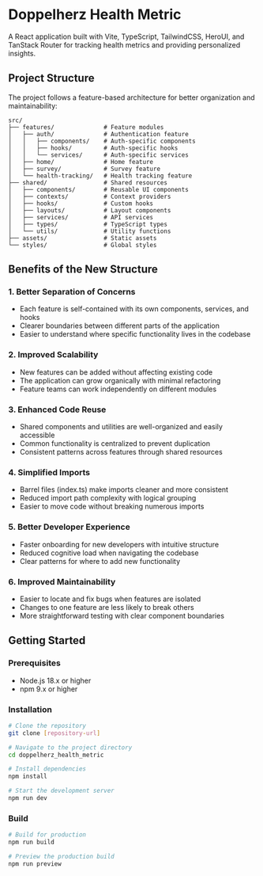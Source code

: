 # Doppelherz Health Metric

A React application built with Vite, TypeScript, TailwindCSS, HeroUI, and TanStack Router for tracking health metrics and providing personalized insights.

## Project Structure

The project follows a feature-based architecture for better organization and maintainability:

```
src/
├── features/              # Feature modules
│   ├── auth/              # Authentication feature
│   │   ├── components/    # Auth-specific components
│   │   ├── hooks/         # Auth-specific hooks
│   │   └── services/      # Auth-specific services
│   ├── home/              # Home feature
│   ├── survey/            # Survey feature
│   └── health-tracking/   # Health tracking feature
├── shared/                # Shared resources
│   ├── components/        # Reusable UI components
│   ├── contexts/          # Context providers
│   ├── hooks/             # Custom hooks
│   ├── layouts/           # Layout components
│   ├── services/          # API services
│   ├── types/             # TypeScript types
│   └── utils/             # Utility functions
├── assets/                # Static assets
└── styles/                # Global styles
```

## Benefits of the New Structure

### 1. Better Separation of Concerns

- Each feature is self-contained with its own components, services, and hooks
- Clearer boundaries between different parts of the application
- Easier to understand where specific functionality lives in the codebase

### 2. Improved Scalability

- New features can be added without affecting existing code
- The application can grow organically with minimal refactoring
- Feature teams can work independently on different modules

### 3. Enhanced Code Reuse

- Shared components and utilities are well-organized and easily accessible
- Common functionality is centralized to prevent duplication
- Consistent patterns across features through shared resources

### 4. Simplified Imports

- Barrel files (index.ts) make imports cleaner and more consistent
- Reduced import path complexity with logical grouping
- Easier to move code without breaking numerous imports

### 5. Better Developer Experience

- Faster onboarding for new developers with intuitive structure
- Reduced cognitive load when navigating the codebase
- Clear patterns for where to add new functionality

### 6. Improved Maintainability

- Easier to locate and fix bugs when features are isolated
- Changes to one feature are less likely to break others
- More straightforward testing with clear component boundaries

## Getting Started

### Prerequisites

- Node.js 18.x or higher
- npm 9.x or higher

### Installation

```bash
# Clone the repository
git clone [repository-url]

# Navigate to the project directory
cd doppelherz_health_metric

# Install dependencies
npm install

# Start the development server
npm run dev
```

### Build

```bash
# Build for production
npm run build

# Preview the production build
npm run preview
```
